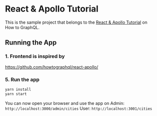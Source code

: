 # React & Apollo Tutorial

This is the sample project that belongs to the [React & Apollo Tutorial](https://www.howtographql.com/react-apollo/0-introduction/) on How to GraphQL.

## Running the App

### 1. Frontend is inspired by
https://github.com/howtographql/react-apollo/



### 5. Run the app

```sh
yarn install
yarn start
```

You can now open your browser and use the app on 
Admin: `http://localhost:3000/admin/cities`
User: `http://localhost:3001/cities`
